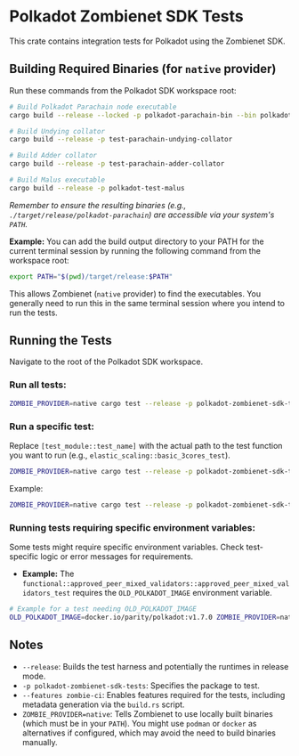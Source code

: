 # Polkadot Zombienet SDK Tests

This crate contains integration tests for Polkadot using the Zombienet SDK.

## Building Required Binaries (for `native` provider)

Run these commands from the Polkadot SDK workspace root:

```bash
# Build Polkadot Parachain node executable
cargo build --release --locked -p polkadot-parachain-bin --bin polkadot-parachain

# Build Undying collator
cargo build --release -p test-parachain-undying-collator

# Build Adder collator
cargo build --release -p test-parachain-adder-collator

# Build Malus executable
cargo build --release -p polkadot-test-malus
```
*Remember to ensure the resulting binaries (e.g., `./target/release/polkadot-parachain`) are accessible via your system's `PATH`.*

**Example:** You can add the build output directory to your PATH for the current terminal session by running the following command from the workspace root:

```bash
export PATH="$(pwd)/target/release:$PATH"
```

This allows Zombienet (`native` provider) to find the executables. You generally need to run this in the same terminal session where you intend to run the tests.

## Running the Tests

Navigate to the root of the Polkadot SDK workspace.

### Run all tests:

```bash
ZOMBIE_PROVIDER=native cargo test --release -p polkadot-zombienet-sdk-tests --features zombie-ci
```

### Run a specific test:

Replace `[test_module::test_name]` with the actual path to the test function you want to run (e.g., `elastic_scaling::basic_3cores_test`).

```bash
ZOMBIE_PROVIDER=native cargo test --release -p polkadot-zombienet-sdk-tests --features zombie-ci [test_module::test_name]
```
Example:
```bash
ZOMBIE_PROVIDER=native cargo test --release -p polkadot-zombienet-sdk-tests --features zombie-ci elastic_scaling::basic_3cores_test
```

### Running tests requiring specific environment variables:

Some tests might require specific environment variables. Check test-specific logic or error messages for requirements.

-   **Example:** The `functional::approved_peer_mixed_validators::approved_peer_mixed_validators_test` requires the `OLD_POLKADOT_IMAGE` environment variable.

```bash
# Example for a test needing OLD_POLKADOT_IMAGE
OLD_POLKADOT_IMAGE=docker.io/parity/polkadot:v1.7.0 ZOMBIE_PROVIDER=native cargo test --release -p polkadot-zombienet-sdk-tests --features zombie-ci functional::approved_peer_mixed_validators::approved_peer_mixed_validators_test
```

## Notes

-   `--release`: Builds the test harness and potentially the runtimes in release mode.
-   `-p polkadot-zombienet-sdk-tests`: Specifies the package to test.
-   `--features zombie-ci`: Enables features required for the tests, including metadata generation via the `build.rs` script.
-   `ZOMBIE_PROVIDER=native`: Tells Zombienet to use locally built binaries (which must be in your `PATH`). You might use `podman` or `docker` as alternatives if configured, which may avoid the need to build binaries manually.
